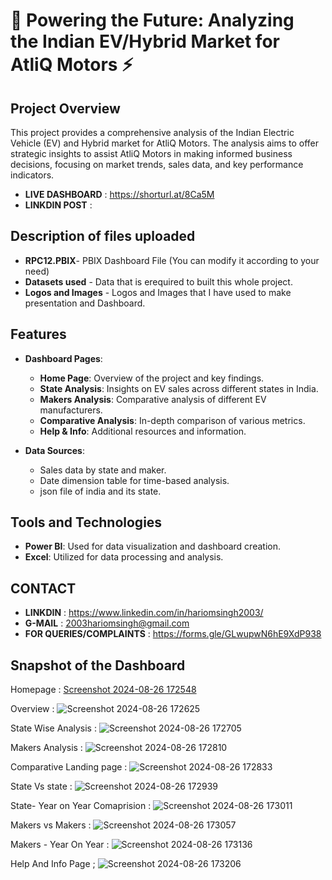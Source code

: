 # 🚗 Powering the Future: Analyzing the Indian EV/Hybrid Market for AtliQ Motors ⚡

## Project Overview

This project provides a comprehensive analysis of the Indian Electric Vehicle (EV) and Hybrid market for AtliQ Motors. The analysis aims to offer strategic insights to assist AtliQ Motors in making informed business decisions, focusing on market trends, sales data, and key performance indicators.

- **LIVE DASHBOARD** : https://shorturl.at/8Ca5M
- **LINKDIN POST** : 

## Description of files uploaded

- **RPC12.PBIX**- PBIX Dashboard File (You can modify it according to your need)
- **Datasets used** - Data that is erequired to built this whole project.
- **Logos and Images** - Logos and Images that I have used to make presentation and Dashboard.

## Features

- **Dashboard Pages**:
  - **Home Page**: Overview of the project and key findings.
  - **State Analysis**: Insights on EV sales across different states in India.
  - **Makers Analysis**: Comparative analysis of different EV manufacturers.
  - **Comparative Analysis**: In-depth comparison of various metrics.
  - **Help & Info**: Additional resources and information.

- **Data Sources**:
  - Sales data by state and maker.
  - Date dimension table for time-based analysis.
  - json file of india and its state.

## Tools and Technologies

- **Power BI**: Used for data visualization and dashboard creation.
- **Excel**: Utilized for data processing and analysis.

## CONTACT
- **LINKDIN** : https://www.linkedin.com/in/hariomsingh2003/
- **G-MAIL** : 2003hariomsingh@gmail.com
- **FOR QUERIES/COMPLAINTS** : https://forms.gle/GLwupwN6hE9XdP938

## Snapshot of the Dashboard

Homepage :
[Screenshot 2024-08-26 172548](https://github.com/user-attachments/assets/fdffc74f-73af-4aa3-b192-610c46c811db) 

Overview :
![Screenshot 2024-08-26 172625](https://github.com/user-attachments/assets/ac4e9ae2-f416-47b2-ae48-716b832aa4ad)

State Wise Analysis :
![Screenshot 2024-08-26 172705](https://github.com/user-attachments/assets/f757908e-293c-425a-9aa9-70359b2ae21c)

Makers Analysis :
![Screenshot 2024-08-26 172810](https://github.com/user-attachments/assets/54528ad3-c3d9-4bd1-9689-3bc89a531a85)

Comparative Landing page :
![Screenshot 2024-08-26 172833](https://github.com/user-attachments/assets/447a11ef-03c5-4093-a439-50ea0dcaeee0)

State Vs state :
![Screenshot 2024-08-26 172939](https://github.com/user-attachments/assets/54def903-88df-4fdf-b8b7-fe0a6aeec62b)

State- Year on Year Comaprision :
![Screenshot 2024-08-26 173011](https://github.com/user-attachments/assets/200356af-6ed3-4dc1-9700-4b3ed130a5f1)

Makers vs Makers :
![Screenshot 2024-08-26 173057](https://github.com/user-attachments/assets/1cbe1190-3926-4342-ad09-17b2100c6c4b)

Makers - Year On Year :
![Screenshot 2024-08-26 173136](https://github.com/user-attachments/assets/0e434693-1f34-4ae6-99c2-33243fb98c9a)

Help And Info Page ;
![Screenshot 2024-08-26 173206](https://github.com/user-attachments/assets/4b5e56a0-d62a-47a4-a033-b969244ce630)

